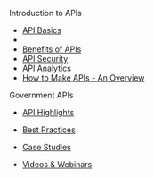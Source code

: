 

Introduction to APIs 
 * [API Basics](http://18f.github.io/API-All-the-X/pages/api_basics)
 * 
 * [Benefits of APIs](http://18f.github.io/API-All-the-X/pages/benefits_of_apis)
 * [API Security]()
 * [API Analytics]() 
* [How to Make APIs - An Overview]()

Government APIs 
 * [API Highlights](http://18f.github.io/API-All-the-X/pages/api_highlights.html)
 
 * [Best Practices](http://18f.github.io/API-All-the-X/pages/best_practices.html)
 * [Case Studies](http://18f.github.io/API-All-the-X/pages/case_study_lists.html)
 * [Videos & Webinars](http://18f.github.io/API-All-the-X/pages/videos_and_webinars.html)
